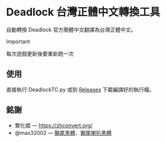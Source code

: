 # Deadlock 台灣正體中文轉換工具

自動轉換 Deadlock 官方簡體中文翻譯為台灣正體中文。

> [!IMPORTANT]
> 每次遊戲更新後要重新跑一次

## 使用

直接執行 DeadlockTC.py 或到 [Releases](https://github.com/aaaaalexis/DeadlockTC/releases) 下載編譯好的執行檔。

## 銘謝

- 繁化姬 — https://zhconvert.org/
-  @max32002 — [獅尾黑體](https://github.com/max32002/swei-sans)、[獅尾喇叭黑體](https://github.com/max32002/swei-bell-sans)


